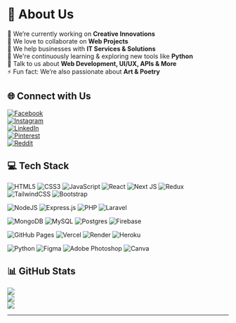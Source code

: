 # 💫 About Us

🔭 We’re currently working on **Creative Innovations**  
👯 We love to collaborate on **Web Projects**  
🤝 We help businesses with **IT Services & Solutions**  
🌱 We're continuously learning & exploring new tools like **Python**  
💬 Talk to us about **Web Development, UI/UX, APIs & More**  
⚡ Fun fact: We’re also passionate about **Art & Poetry**

## 🌐 Connect with Us  
[![Facebook](https://img.shields.io/badge/Facebook-%231877F2.svg?logo=Facebook&logoColor=white)](https://facebook.com/itzmuhammadjazib)  
[![Instagram](https://img.shields.io/badge/Instagram-%23E4405F.svg?logo=Instagram&logoColor=white)](https://instagram.com/itxmuhammadjazib)  
[![LinkedIn](https://img.shields.io/badge/LinkedIn-%230077B5.svg?logo=linkedin&logoColor=white)](https://linkedin.com/in/mdjazib)  
[![Pinterest](https://img.shields.io/badge/Pinterest-%23E60023.svg?logo=Pinterest&logoColor=white)](https://pinterest.com/mjxdex)  
[![Reddit](https://img.shields.io/badge/Reddit-%23FF4500.svg?logo=Reddit&logoColor=white)](https://reddit.com/user/mdjazib)

## 💻 Tech Stack

<!-- Frontend -->
![HTML5](https://img.shields.io/badge/html5-%23E34F26.svg?style=flat-square&logo=html5&logoColor=white)
![CSS3](https://img.shields.io/badge/css3-%231572B6.svg?style=flat-square&logo=css3&logoColor=white)
![JavaScript](https://img.shields.io/badge/javascript-%23323330.svg?style=flat-square&logo=javascript&logoColor=%23F7DF1E)
![React](https://img.shields.io/badge/react-%2320232a.svg?style=flat-square&logo=react&logoColor=%2361DAFB)
![Next JS](https://img.shields.io/badge/Next-black?style=flat-square&logo=next.js&logoColor=white)
![Redux](https://img.shields.io/badge/redux-%23593d88.svg?style=flat-square&logo=redux&logoColor=white)
![TailwindCSS](https://img.shields.io/badge/tailwindcss-%2338B2AC.svg?style=flat-square&logo=tailwind-css&logoColor=white)
![Bootstrap](https://img.shields.io/badge/bootstrap-%238511FA.svg?style=flat-square&logo=bootstrap&logoColor=white)

<!-- Backend -->
![NodeJS](https://img.shields.io/badge/node.js-6DA55F?style=flat-square&logo=node.js&logoColor=white)
![Express.js](https://img.shields.io/badge/express.js-%23404d59.svg?style=flat-square&logo=express&logoColor=%2361DAFB)
![PHP](https://img.shields.io/badge/php-%23777BB4.svg?style=flat-square&logo=php&logoColor=white)
![Laravel](https://img.shields.io/badge/laravel-%23FF2D20.svg?style=flat-square&logo=laravel&logoColor=white)

<!-- Database -->
![MongoDB](https://img.shields.io/badge/MongoDB-%234ea94b.svg?style=flat-square&logo=mongodb&logoColor=white)
![MySQL](https://img.shields.io/badge/mysql-4479A1.svg?style=flat-square&logo=mysql&logoColor=white)
![Postgres](https://img.shields.io/badge/postgres-%23316192.svg?style=flat-square&logo=postgresql&logoColor=white)
![Firebase](https://img.shields.io/badge/firebase-%23039BE5.svg?style=flat-square&logo=firebase)

<!-- Tools & Platforms -->
![GitHub Pages](https://img.shields.io/badge/github%20pages-121013?style=flat-square&logo=github&logoColor=white)
![Vercel](https://img.shields.io/badge/vercel-%23000000.svg?style=flat-square&logo=vercel&logoColor=white)
![Render](https://img.shields.io/badge/render-%46E3B7.svg?style=flat-square&logo=render&logoColor=white)
![Heroku](https://img.shields.io/badge/heroku-%23430098.svg?style=flat-square&logo=heroku&logoColor=white)

<!-- Others -->
![Python](https://img.shields.io/badge/python-3670A0?style=flat-square&logo=python&logoColor=ffdd54)
![Figma](https://img.shields.io/badge/figma-%23F24E1E.svg?style=flat-square&logo=figma&logoColor=white)
![Adobe Photoshop](https://img.shields.io/badge/adobe%20photoshop-%2331A8FF.svg?style=flat-square&logo=adobe%20photoshop&logoColor=white)
![Canva](https://img.shields.io/badge/Canva-%2300C4CC.svg?style=flat-square&logo=Canva&logoColor=white)

## 📊 GitHub Stats

![](https://github-readme-stats.vercel.app/api?username=mdjazib&theme=dark&hide_border=false&include_all_commits=false&count_private=false)  
![](https://github-readme-streak-stats.herokuapp.com/?user=mdjazib&theme=dark&hide_border=false)  
![](https://github-readme-stats.vercel.app/api/top-langs/?username=mdjazib&theme=dark&hide_border=false&layout=compact)

---
